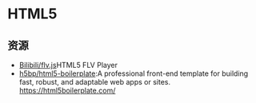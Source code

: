 # HTML5

## 资源

- [Bilibili/flv.js](https://github.com/Bilibili/flv.js)HTML5 FLV Player
- [h5bp/html5-boilerplate](https://github.com/h5bp/html5-boilerplate):A professional front-end template for building fast, robust, and adaptable web apps or sites. https://html5boilerplate.com/
